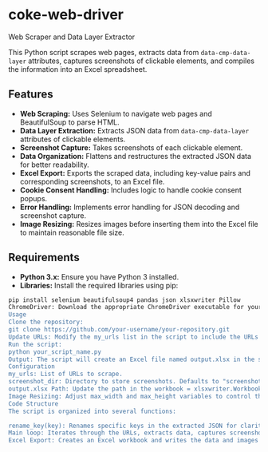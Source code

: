 # coke-web-driver

 Web Scraper and Data Layer Extractor

This Python script scrapes web pages, extracts data from `data-cmp-data-layer` attributes, captures screenshots of clickable elements, and compiles the information into an Excel spreadsheet.

## Features

* **Web Scraping:** Uses Selenium to navigate web pages and BeautifulSoup to parse HTML.
* **Data Layer Extraction:** Extracts JSON data from `data-cmp-data-layer` attributes of clickable elements.
* **Screenshot Capture:** Takes screenshots of each clickable element.
* **Data Organization:** Flattens and restructures the extracted JSON data for better readability.
* **Excel Export:** Exports the scraped data, including key-value pairs and corresponding screenshots, to an Excel file.
* **Cookie Consent Handling:** Includes logic to handle cookie consent popups.
* **Error Handling:** Implements error handling for JSON decoding and screenshot capture.
* **Image Resizing:** Resizes images before inserting them into the Excel file to maintain reasonable file size.

## Requirements

* **Python 3.x:** Ensure you have Python 3 installed.
* **Libraries:** Install the required libraries using pip:
```bash
pip install selenium beautifulsoup4 pandas json xlsxwriter Pillow
ChromeDriver: Download the appropriate ChromeDriver executable for your Chrome browser version and place it in a location accessible by your system's PATH.
Usage
Clone the repository:
git clone https://github.com/your-username/your-repository.git
Update URLs: Modify the my_urls list in the script to include the URLs you want to scrape.
Run the script:
python your_script_name.py
Output: The script will create an Excel file named output.xlsx in the specified directory (currently C:/Users/scott/Downloads/), containing the scraped data and screenshots. **Update this path if needed.**
Configuration
my_urls: List of URLs to scrape.
screenshot_dir: Directory to store screenshots. Defaults to "screenshots".
output.xlsx Path: Update the path in the workbook = xlsxwriter.Workbook() line if needed.
Image Resizing: Adjust max_width and max_height variables to control the maximum dimensions of screenshots in the Excel file.
Code Structure
The script is organized into several functions:

rename_key(key): Renames specific keys in the extracted JSON for clarity.
Main loop: Iterates through the URLs, extracts data, captures screenshots, and stores the information.
Excel Export: Creates an Excel workbook and writes the data and images to a worksheet.

